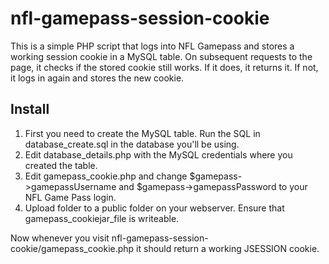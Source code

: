 nfl-gamepass-session-cookie
===========================

This is a simple PHP script that logs into NFL Gamepass and stores a working session cookie in a MySQL table. 
On subsequent requests to the page, it checks if the stored cookie still works. If it does, it returns it. If not, 
it logs in again and stores the new cookie. 

## Install
1. First you need to create the MySQL table. Run the SQL in database_create.sql in the database you'll be using.
2. Edit database_details.php with the MySQL credentials where you created the table.
3. Edit gamepass_cookie.php and change $gamepass->gamepassUsername and $gamepass->gamepassPassword to your NFL Game Pass login.
4. Upload folder to a public folder on your webserver. Ensure that gamepass_cookiejar_file is writeable.

Now whenever you visit nfl-gamepass-session-cookie/gamepass_cookie.php it should return a working JSESSION cookie.
